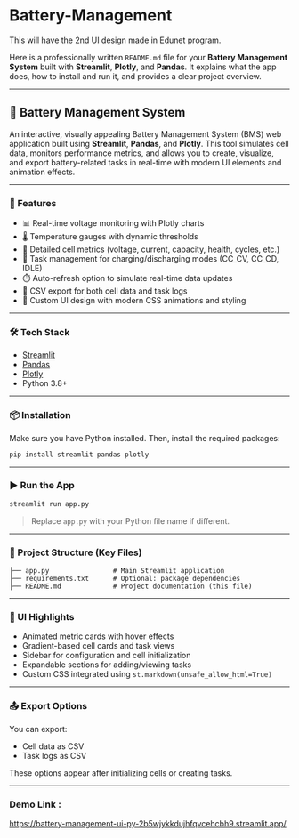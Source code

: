 # Battery-Management
This will have the 2nd UI design made in Edunet program. 


Here is a professionally written `README.md` file for your **Battery Management System** built with **Streamlit**, **Plotly**, and **Pandas**. It explains what the app does, how to install and run it, and provides a clear project overview.

---

## 🔋 Battery Management System

An interactive, visually appealing Battery Management System (BMS) web application built using **Streamlit**, **Pandas**, and **Plotly**. This tool simulates cell data, monitors performance metrics, and allows you to create, visualize, and export battery-related tasks in real-time with modern UI elements and animation effects.

---

### 🚀 Features

* 📊 Real-time voltage monitoring with Plotly charts
* 🌡️ Temperature gauges with dynamic thresholds
* 🔋 Detailed cell metrics (voltage, current, capacity, health, cycles, etc.)
* 📁 Task management for charging/discharging modes (CC\_CV, CC\_CD, IDLE)
* ⏱️ Auto-refresh option to simulate real-time data updates
* 💾 CSV export for both cell data and task logs
* 💅 Custom UI design with modern CSS animations and styling

---

### 🛠️ Tech Stack

* [Streamlit](https://streamlit.io/)
* [Pandas](https://pandas.pydata.org/)
* [Plotly](https://plotly.com/)
* Python 3.8+

---

### 📦 Installation

Make sure you have Python installed. Then, install the required packages:

```bash
pip install streamlit pandas plotly
```

---

### ▶️ Run the App

```bash
streamlit run app.py
```

> Replace `app.py` with your Python file name if different.

---

### 📂 Project Structure (Key Files)

```
├── app.py                # Main Streamlit application
├── requirements.txt      # Optional: package dependencies
├── README.md             # Project documentation (this file)
```

---

### 📸 UI Highlights

* Animated metric cards with hover effects
* Gradient-based cell cards and task views
* Sidebar for configuration and cell initialization
* Expandable sections for adding/viewing tasks
* Custom CSS integrated using `st.markdown(unsafe_allow_html=True)`

---

### 📤 Export Options

You can export:

* Cell data as CSV
* Task logs as CSV

These options appear after initializing cells or creating tasks.

---

### Demo Link : 
https://battery-management-ui-py-2b5wjykkdujhfqvcehcbh9.streamlit.app/
